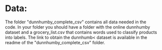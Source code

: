 # Data: 
The folder "dunnhumby_complete_csv" contains all data needed in the code. In your folder you should have a folder with the online dunnhumby dataset and a grocery_list.csv that contains words used to classify products into labels. The link to obtain the dunnhumb< dataset is available in the readme of the "dunnhumby_complete_csv" folder. 
